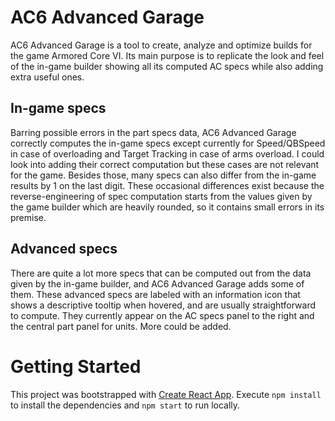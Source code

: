 # AC6 Advanced Garage

AC6 Advanced Garage is a tool to create, analyze and optimize builds for the game Armored Core VI. Its main purpose is to replicate the look and feel of the in-game builder showing all its computed AC specs while also adding extra useful ones. 

## In-game specs

Barring possible errors in the part specs data, AC6 Advanced Garage correctly computes the in-game specs except currently for Speed/QBSpeed in case of overloading and Target Tracking in case of arms overload. I could look into adding their correct computation but these cases are not relevant for the game. Besides those, many specs can also differ from the in-game results by 1 on the last digit. These occasional differences exist because the reverse-engineering of spec computation starts from the values given by the game builder which are heavily rounded, so it contains small errors in its premise.

## Advanced specs

There are quite a lot more specs that can be computed out from the data given by the in-game builder, and AC6 Advanced Garage adds some of them. These advanced specs are labeled with an information icon that shows a descriptive tooltip when hovered, and are usually straightforward to compute. They currently appear on the AC specs panel to the right and the central part panel for units. More could be added.

# Getting Started

This project was bootstrapped with [Create React App](https://github.com/facebook/create-react-app). Execute `npm install` to install the dependencies and `npm start` to run locally.